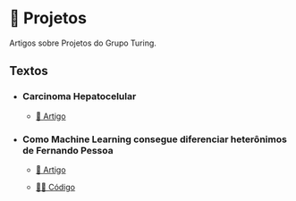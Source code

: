 # 💠 Projetos

Artigos sobre Projetos do Grupo Turing.

## Textos

- ### Carcinoma Hepatocelular
  - [📑 Artigo](https://medium.com/turing-talks/turing-talks-3-carcinoma-hepatocelular-128a20697854)

- ### Como Machine Learning consegue diferenciar heterônimos de Fernando Pessoa
  - [📑 Artigo](https://medium.com/turing-talks/como-machine-learning-consegue-diferenciar-heter%C3%B4nimos-de-fernando-pessoa-156d0d52a478)

  - [👩‍💻 Código](https://github.com/GrupoTuring/fernando-pessoa)
